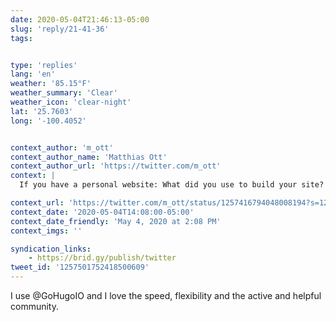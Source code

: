 ```yaml
---
date: 2020-05-04T21:46:13-05:00
slug: 'reply/21-41-36'
tags:


type: 'replies'
lang: 'en'
weather: '85.15°F'
weather_summary: 'Clear'
weather_icon: 'clear-night'
lat: '25.7603'
long: '-100.4052'


context_author: 'm_ott'
context_author_name: 'Matthias Ott'
context_author_url: 'https://twitter.com/m_ott'
context: |
  If you have a personal website: What did you use to build your site? And what do you like most about it? 🤗

context_url: 'https://twitter.com/m_ott/status/1257416794048008194?s=12'
context_date: '2020-05-04T14:08:00-05:00'
context_date_friendly: 'May 4, 2020 at 2:08 PM'
context_imgs: ''

syndication_links:
    - https://brid.gy/publish/twitter
tweet_id: '1257501752418500609'
---
```

I use @GoHugoIO and I love the speed, flexibility and the active and helpful community. 